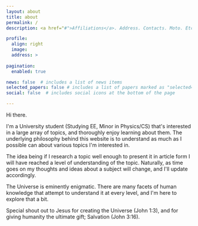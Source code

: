 ```yaml
---
layout: about
title: about
permalink: /
description: <a href="#">Affiliations</a>. Address. Contacts. Moto. Etc.

profile:
  align: right
  image: 
  address: >
 
pagination:
  enabled: true

news: false  # includes a list of news items
selected_papers: false # includes a list of papers marked as "selected={true}"
social: false  # includes social icons at the bottom of the page

---
```

Hi there.

I'm a University student (Studying EE, Minor in Physics/CS) that's interested in a large array of topics, and thoroughly enjoy learning about them. The underlying philosophy behind this website is to understand as much as I possible can about various topics I'm interested in.

The idea being if I research a topic well enough to present it in article form I will have reached a level of understanding of the topic. Naturally, as time goes on my thoughts and ideas about a subject will change, and I'll update accordingly.

The Universe is eminently enigmatic. There are many facets of human knowledge that attempt to understand it at every level, and I'm here to explore that a bit.

Special shout out to Jesus for creating the Universe (John 1:3), and for giving humanity the ultimate gift; Salvation (John 3:16).

